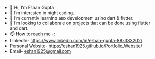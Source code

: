 - 👋 Hi, I’m Eshan Gupta
- 👀 I’m interested in night coding.
- 🌱 I’m currently learning app development using dart & flutter.
- 💞️ I’m looking to collaborate on projects that can be done using flutter and dart.
- 📫 How to reach me -:
- LinkedIn- https://www.linkedin.com/in/eshan-gupta-883383202/
- Personal Website- https://eshan1925.github.io/Portfolio_Website/
- Email- eshan1925@gmail.com


<!---
eshan1925/eshan1925 is a ✨ special ✨ repository because its `README.md` (this file) appears on your GitHub profile.
You can click the Preview link to take a look at your changes.
--->
